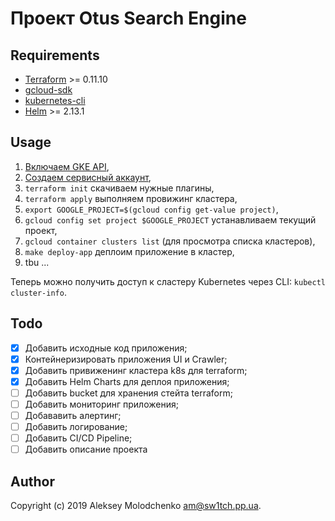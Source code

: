 # Проект Otus Search Engine

## Requirements

* [Terraform][] >= 0.11.10
* [gcloud-sdk][]
* [kubernetes-cli][]
* [Helm][] >= 2.13.1

## Usage

1. [Включаем GKE API][gke-api],
2. [Создаем сервисный аккаунт][service-account],
3. `terraform init` скачиваем нужные плагины,
4. `terraform apply` выполняем провижинг кластера,
5. `export GOOGLE_PROJECT=$(gcloud config get-value project)`,
6. `gcloud config set project $GOOGLE_PROJECT` устанавливаем текущий проект,
7. `gcloud container clusters list` (для просмотра списка кластеров),
8. `make deploy-app` деплоим приложение в кластер,
9. tbu ...

Теперь можно получить доступ к сластеру Kubernetes через CLI: `kubectl
cluster-info`.

[Terraform]: https://terraform.io
[Google Kubernetes Engine]: https://cloud.google.com/kubernetes-engine/
[gcloud-sdk]: https://cloud.google.com/sdk/docs/
[kubernetes-cli]: https://kubernetes.io/docs/tasks/tools/install-kubectl/
[gke-api]: https://console.developers.google.com/apis/api/container.googleapis.com/overview?project=terraform-gke
[service-account]: https://console.developers.google.com/
[Helm]: https://helm.sh/

## Todo

 - [x] Добавить исходные код приложения;
 - [x] Контейнеризировать приложения UI и Crawler;
 - [x] Добавить привиженинг кластера k8s для terraform;
 - [x] Добавить Helm Charts для деплоя приложения;
 - [ ] Добавить bucket для хранения стейта terraform;
 - [ ] Добавить мониторинг приложения;
 - [ ] Добававить алертинг;
 - [ ] Добавить логирование;
 - [ ] Добавить CI/CD Pipeline;
 - [ ] Добавить описание проекта

## Author

Copyright (c) 2019 Aleksey Molodchenko <am@sw1tch.pp.ua>.

